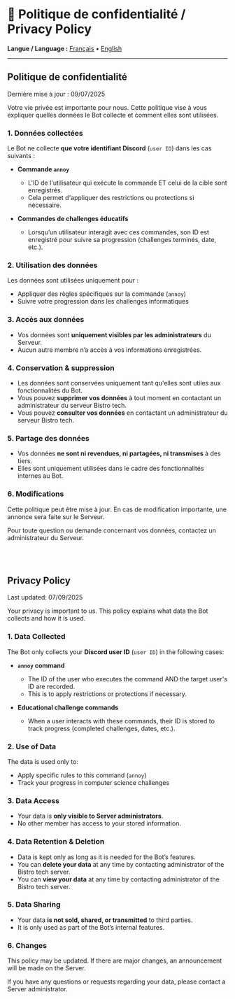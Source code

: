 # 🔐 Politique de confidentialité / Privacy Policy

**Langue / Language :** [Français](#politique-de-confidentialité) • [English](#privacy-policy)

---

## Politique de confidentialité

Dernière mise à jour : 09/07/2025

Votre vie privée est importante pour nous. Cette politique vise à vous expliquer quelles données le Bot collecte et comment elles sont utilisées.

### 1. Données collectées

Le Bot ne collecte **que votre identifiant Discord** (`user ID`) dans les cas suivants :

- **Commande `annoy`**  
  - L'ID de l'utilisateur qui exécute la commande ET celui de la cible sont enregistrés.  
  - Cela permet d'appliquer des restrictions ou protections si nécessaire.

- **Commandes de challenges éducatifs**  
  - Lorsqu’un utilisateur interagit avec ces commandes, son ID est enregistré pour suivre sa progression (challenges terminés, date, etc.).

### 2. Utilisation des données

Les données sont utilisées uniquement pour :

- Appliquer des règles spécifiques sur la commande (`annoy`)
- Suivre votre progression dans les challenges informatiques

### 3. Accès aux données

- Vos données sont **uniquement visibles par les administrateurs** du Serveur.
- Aucun autre membre n’a accès à vos informations enregistrées.

### 4. Conservation & suppression

- Les données sont conservées uniquement tant qu'elles sont utiles aux fonctionnalités du Bot.
- Vous pouvez **supprimer vos données** à tout moment en contactant un administrateur du serveur Bistro tech.
- Vous pouvez **consulter vos données** en contactant un administrateur du serveur Bistro tech.

### 5. Partage des données

- Vos données **ne sont ni revendues, ni partagées, ni transmises** à des tiers.
- Elles sont uniquement utilisées dans le cadre des fonctionnalités internes au Bot.

### 6. Modifications

Cette politique peut être mise à jour. En cas de modification importante, une annonce sera faite sur le Serveur.


Pour toute question ou demande concernant vos données, contactez un administrateur du Serveur.

<br>
<br>

## Privacy Policy

Last updated: 07/09/2025

Your privacy is important to us. This policy explains what data the Bot collects and how it is used.

### 1. Data Collected

The Bot only collects your **Discord user ID** (`user ID`) in the following cases:

- **`annoy` command**  
  - The ID of the user who executes the command AND the target user's ID are recorded.  
  - This is to apply restrictions or protections if necessary.

- **Educational challenge commands**  
  - When a user interacts with these commands, their ID is stored to track progress (completed challenges, dates, etc.).

### 2. Use of Data

The data is used only to:

- Apply specific rules to this command (`annoy`)
- Track your progress in computer science challenges

### 3. Data Access

- Your data is **only visible to Server administrators**.
- No other member has access to your stored information.

### 4. Data Retention & Deletion

- Data is kept only as long as it is needed for the Bot’s features.
- You can **delete your data** at any time by contacting administrator of the Bistro tech server.
- You can **view your data** at any time by contacting administrator of the Bistro tech server.

### 5. Data Sharing

- Your data **is not sold, shared, or transmitted** to third parties.
- It is only used as part of the Bot’s internal features.

### 6. Changes

This policy may be updated. If there are major changes, an announcement will be made on the Server.


If you have any questions or requests regarding your data, please contact a Server administrator.
